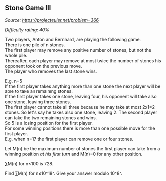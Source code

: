 Stone Game III
--------------

*Source: https://projecteuler.net/problem=366*


*Difficulty rating: 40%*

Two players, Anton and Bernhard, are playing the following game.\
 There is one pile of n stones.\
 The first player may remove any positive number of stones, but not the
whole pile.\
 Thereafter, each player may remove at most twice the number of stones
his opponent took on the previous move.\
 The player who removes the last stone wins.

E.g. n=5\
 If the first player takes anything more than one stone the next player
will be able to take all remaining stones.\
 If the first player takes one stone, leaving four, his opponent will
take also one stone, leaving three stones.\
 The first player cannot take all three because he may take at most
2x1=2 stones. So let's say he takes also one stone, leaving 2. The
second player can take the two remaining stones and wins.\
 So 5 is a losing position for the first player.\
 For some winning positions there is more than one possible move for the
first player.\
 E.g. when n=17 the first player can remove one or four stones.

Let M(n) be the maximum number of stones the first player can take from
a winning position *at his first turn* and M(n)=0 for any other
position.

∑M(n) for n≤100 is 728.

Find ∑M(n) for n≤10^18^. Give your answer modulo 10^8^.
